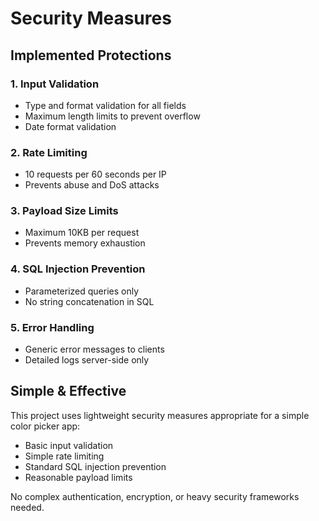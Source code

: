 # Security Measures

## Implemented Protections

### 1. Input Validation
- Type and format validation for all fields
- Maximum length limits to prevent overflow
- Date format validation

### 2. Rate Limiting
- 10 requests per 60 seconds per IP
- Prevents abuse and DoS attacks

### 3. Payload Size Limits
- Maximum 10KB per request
- Prevents memory exhaustion

### 4. SQL Injection Prevention
- Parameterized queries only
- No string concatenation in SQL

### 5. Error Handling
- Generic error messages to clients
- Detailed logs server-side only

## Simple & Effective

This project uses lightweight security measures appropriate for a simple color picker app:
- Basic input validation
- Simple rate limiting
- Standard SQL injection prevention
- Reasonable payload limits

No complex authentication, encryption, or heavy security frameworks needed.
